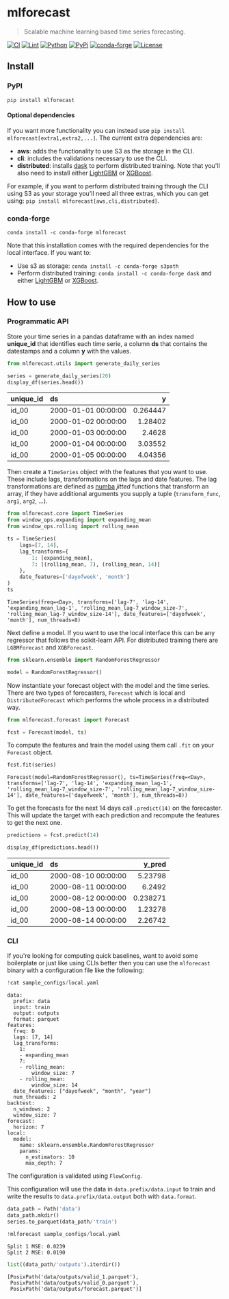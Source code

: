 # mlforecast
> Scalable machine learning based time series forecasting.


[![CI](https://github.com/Nixtla/mlforecast/actions/workflows/ci.yaml/badge.svg)](https://github.com/Nixtla/mlforecast/actions/workflows/ci.yaml)
[![Lint](https://github.com/Nixtla/mlforecast/actions/workflows/lint.yaml/badge.svg)](https://github.com/Nixtla/mlforecast/actions/workflows/lint.yaml)
[![Python](https://img.shields.io/pypi/pyversions/mlforecast)](https://pypi.org/project/mlforecast/)
[![PyPi](https://img.shields.io/pypi/v/mlforecast?color=blue)](https://pypi.org/project/mlforecast/)
[![conda-forge](https://img.shields.io/conda/vn/conda-forge/mlforecast?color=blue)](https://anaconda.org/conda-forge/mlforecast)
[![License](https://img.shields.io/github/license/Nixtla/mlforecast)](https://github.com/Nixtla/mlforecast/blob/main/LICENSE)

## Install

### PyPI

`pip install mlforecast`

#### Optional dependencies
If you want more functionality you can instead use `pip install mlforecast[extra1,extra2,...]`. The current extra dependencies are:

* **aws**: adds the functionality to use S3 as the storage in the CLI.
* **cli**: includes the validations necessary to use the CLI.
* **distributed**: installs [dask](https://dask.org/) to perform distributed training. Note that you'll also need to install either [LightGBM](https://github.com/microsoft/LightGBM/tree/master/python-package) or [XGBoost](https://xgboost.readthedocs.io/en/latest/install.html#python).

For example, if you want to perform distributed training through the CLI using S3 as your storage you'll need all three extras, which you can get using: `pip install mlforecast[aws,cli,distributed]`.

### conda-forge
`conda install -c conda-forge mlforecast`

Note that this installation comes with the required dependencies for the local interface. If you want to:
* Use s3 as storage: `conda install -c conda-forge s3path`
* Perform distributed training: `conda install -c conda-forge dask` and either [LightGBM](https://github.com/microsoft/LightGBM/tree/master/python-package) or [XGBoost](https://xgboost.readthedocs.io/en/latest/install.html#python).

## How to use

### Programmatic API

Store your time series in a pandas dataframe with an index named **unique_id** that identifies each time serie, a column **ds** that contains the datestamps and a column **y** with the values.

```python
from mlforecast.utils import generate_daily_series

series = generate_daily_series(20)
display_df(series.head())
```


| unique_id   | ds                  |        y |
|:------------|:--------------------|---------:|
| id_00       | 2000-01-01 00:00:00 | 0.264447 |
| id_00       | 2000-01-02 00:00:00 | 1.28402  |
| id_00       | 2000-01-03 00:00:00 | 2.4628   |
| id_00       | 2000-01-04 00:00:00 | 3.03552  |
| id_00       | 2000-01-05 00:00:00 | 4.04356  |


Then create a `TimeSeries` object with the features that you want to use. These include lags, transformations on the lags and date features. The lag transformations are defined as [numba](http://numba.pydata.org/) *jitted* functions that transform an array, if they have additional arguments you supply a tuple (`transform_func`, `arg1`, `arg2`, ...).

```python
from mlforecast.core import TimeSeries
from window_ops.expanding import expanding_mean
from window_ops.rolling import rolling_mean

ts = TimeSeries(
    lags=[7, 14],
    lag_transforms={
        1: [expanding_mean],
        7: [(rolling_mean, 7), (rolling_mean, 14)]
    },
    date_features=['dayofweek', 'month']
)
ts
```




    TimeSeries(freq=<Day>, transforms=['lag-7', 'lag-14', 'expanding_mean_lag-1', 'rolling_mean_lag-7_window_size-7', 'rolling_mean_lag-7_window_size-14'], date_features=['dayofweek', 'month'], num_threads=8)



Next define a model. If you want to use the local interface this can be any regressor that follows the scikit-learn API. For distributed training there are `LGBMForecast` and `XGBForecast`.

```python
from sklearn.ensemble import RandomForestRegressor

model = RandomForestRegressor()
```

Now instantiate your forecast object with the model and the time series. There are two types of forecasters, `Forecast` which is local and `DistributedForecast` which performs the whole process in a distributed way.

```python
from mlforecast.forecast import Forecast

fcst = Forecast(model, ts)
```

To compute the features and train the model using them call `.fit` on your `Forecast` object.

```python
fcst.fit(series)
```




    Forecast(model=RandomForestRegressor(), ts=TimeSeries(freq=<Day>, transforms=['lag-7', 'lag-14', 'expanding_mean_lag-1', 'rolling_mean_lag-7_window_size-7', 'rolling_mean_lag-7_window_size-14'], date_features=['dayofweek', 'month'], num_threads=8))



To get the forecasts for the next 14 days call `.predict(14)` on the forecaster. This will update the target with each prediction and recompute the features to get the next one.

```python
predictions = fcst.predict(14)

display_df(predictions.head())
```


| unique_id   | ds                  |   y_pred |
|:------------|:--------------------|---------:|
| id_00       | 2000-08-10 00:00:00 | 5.23798  |
| id_00       | 2000-08-11 00:00:00 | 6.2492   |
| id_00       | 2000-08-12 00:00:00 | 0.238271 |
| id_00       | 2000-08-13 00:00:00 | 1.23278  |
| id_00       | 2000-08-14 00:00:00 | 2.26742  |


### CLI

If you're looking for computing quick baselines, want to avoid some boilerplate or just like using CLIs better then you can use the `mlforecast` binary with a configuration file like the following:

```python
!cat sample_configs/local.yaml
```

    data:
      prefix: data
      input: train
      output: outputs
      format: parquet
    features:
      freq: D
      lags: [7, 14]
      lag_transforms:
        1: 
        - expanding_mean
        7: 
        - rolling_mean:
            window_size: 7
        - rolling_mean:
            window_size: 14
      date_features: ["dayofweek", "month", "year"]
      num_threads: 2
    backtest:
      n_windows: 2
      window_size: 7
    forecast:
      horizon: 7
    local:
      model:
        name: sklearn.ensemble.RandomForestRegressor
        params:
          n_estimators: 10
          max_depth: 7


The configuration is validated using `FlowConfig`.

This configuration will use the data in `data.prefix/data.input` to train and write the results to `data.prefix/data.output` both with `data.format`.

```python
data_path = Path('data')
data_path.mkdir()
series.to_parquet(data_path/'train')
```

```python
!mlforecast sample_configs/local.yaml
```

    Split 1 MSE: 0.0239
    Split 2 MSE: 0.0190

```python
list((data_path/'outputs').iterdir())
```




    [PosixPath('data/outputs/valid_1.parquet'),
     PosixPath('data/outputs/valid_0.parquet'),
     PosixPath('data/outputs/forecast.parquet')]


